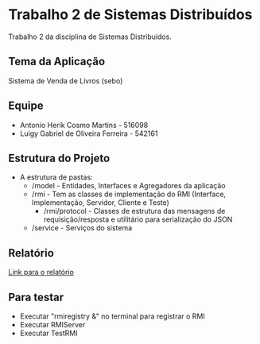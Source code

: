 # Trabalho 2 de Sistemas Distribuídos

Trabalho 2 da disciplina de Sistemas Distribuídos. 

## Tema da Aplicação

Sistema de Venda de Livros (sebo) 

## Equipe

- Antonio Herik Cosmo Martins - 516098
- Luigy Gabriel de Oliveira Ferreira - 542161

## Estrutura do Projeto

- A estrutura de pastas:
  - /model - Entidades, Interfaces e Agregadores da aplicação
  - /rmi - Tem as classes de implementação do RMI (Interface, Implementação, Servidor, Cliente e Teste)
    - /rmi/protocol - Classes de estrutura das mensagens de requisição/resposta e utilitário para serialização do JSON
  - /service - Serviços do sistema

## Relatório

[Link para o relatório](relatorioSD2.pdf)

## Para testar

- Executar "rmiregistry &" no terminal para registrar o RMI
- Executar RMIServer
- Executar TestRMI
